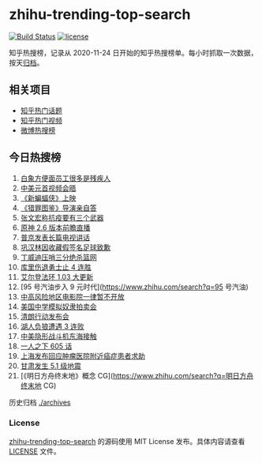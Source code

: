 # zhihu-trending-top-search

[![Build Status](https://github.com/justjavac/zhihu-trending-top-search/workflows/ci/badge.svg?branch=main)](https://github.com/justjavac/zhihu-trending-top-search/actions)
[![license](https://img.shields.io/github/license/justjavac/zhihu-trending-top-search)](https://github.com/justjavac/zhihu-trending-top-search/blob/main/LICENSE)

知乎热搜榜，记录从 2020-11-24 日开始的知乎热搜榜单。每小时抓取一次数据，按天[归档](./archives)。

## 相关项目

- [知乎热门话题](https://github.com/justjavac/zhihu-trending-hot-questions)
- [知乎热门视频](https://github.com/justjavac/zhihu-trending-hot-video)
- [微博热搜榜](https://github.com/justjavac/weibo-trending-hot-search)

## 今日热搜榜

<!-- BEGIN -->
<!-- 最后更新时间 Sat Mar 19 2022 07:07:55 GMT+0800 (China Standard Time) -->

1. [白象方便面员工很多是残疾人](https://www.zhihu.com/search?q=白象)
1. [中美元首视频会晤](https://www.zhihu.com/search?q=中美元首会晤)
1. [《新蝙蝠侠》上映](https://www.zhihu.com/search?q=新蝙蝠侠)
1. [《猎罪图鉴》导演亲自答](https://www.zhihu.com/search?q=猎罪图鉴)
1. [张文宏称抗疫要有三个武器](https://www.zhihu.com/search?q=张文宏)
1. [原神 2.6 版本前瞻直播](https://www.zhihu.com/search?q=原神)
1. [普京发表长篇电视讲话](https://www.zhihu.com/search?q=普京长篇电视讲话)
1. [巩汉林因收藏假签名足球致歉](https://www.zhihu.com/search?q=巩汉林)
1. [丁威迪压哨三分绝杀篮网](https://www.zhihu.com/search?q=篮网)
1. [库里伤退勇士止 4 连胜](https://www.zhihu.com/search?q=勇士)
1. [艾尔登法环 1.03 大更新](https://www.zhihu.com/search?q=艾尔登法环更新)
1. [95 号汽油步入 9 元时代](https://www.zhihu.com/search?q=95 号汽油)
1. [中高风险地区电影院一律暂不开放](https://www.zhihu.com/search?q=国家电影局发文)
1. [美国中学模拟奴隶拍卖会](https://www.zhihu.com/search?q=模拟奴隶拍卖会)
1. [清朗行动发布会](https://www.zhihu.com/search?q=清朗行动)
1. [湖人负狼遭遇 3 连败](https://www.zhihu.com/search?q=湖人)
1. [中美隐形战斗机东海接触](https://www.zhihu.com/search?q=中美隐形战斗机)
1. [一人之下 605 话](https://www.zhihu.com/search?q=一人之下)
1. [上海发布回应肿瘤医院附近癌症患者求助](https://www.zhihu.com/search?q=上海发布回应癌症患者求助)
1. [甘肃发生 5.1 级地震](https://www.zhihu.com/search?q=甘肃地震)
1. [《明日方舟终末地》概念 CG](https://www.zhihu.com/search?q=明日方舟终末地 CG)

<!-- END -->

历史归档 [./archives](./archives)

### License

[zhihu-trending-top-search](https://github.com/justjavac/zhihu-trending-top-search)
的源码使用 MIT License 发布。具体内容请查看 [LICENSE](./LICENSE) 文件。
